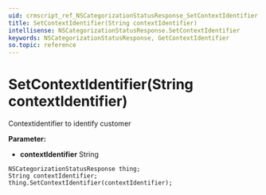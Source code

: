 ```yaml
---
uid: crmscript_ref_NSCategorizationStatusResponse_SetContextIdentifier
title: SetContextIdentifier(String contextIdentifier)
intellisense: NSCategorizationStatusResponse.SetContextIdentifier
keywords: NSCategorizationStatusResponse, GetContextIdentifier
so.topic: reference
---
```


# SetContextIdentifier(String contextIdentifier)

Contextidentifier to identify customer

**Parameter:** 
* **contextIdentifier** String

```crmscript
NSCategorizationStatusResponse thing;
String contextIdentifier;
thing.SetContextIdentifier(contextIdentifier);
```

